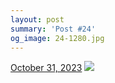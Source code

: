 ```yaml
---
layout: post
summary: 'Post #24'
og_image: 24-1280.jpg
---
```


<p>
  <time>
    <a href="/24">October 31, 2023</a>
  </time>
  <a href="/24">
    <img src="{{ site.assets_url }}/24-640.jpg" srcset="{{ site.assets_url }}/24-320.jpg 320w, {{ site.assets_url }}/24-640.jpg 640w, {{ site.assets_url }}/24-960.jpg 960w, {{ site.assets_url }}/24-1280.jpg 1280w" sizes="(min-width: 700px) 50vw, calc(100vw - 2rem)" />
  </a>
</p>
